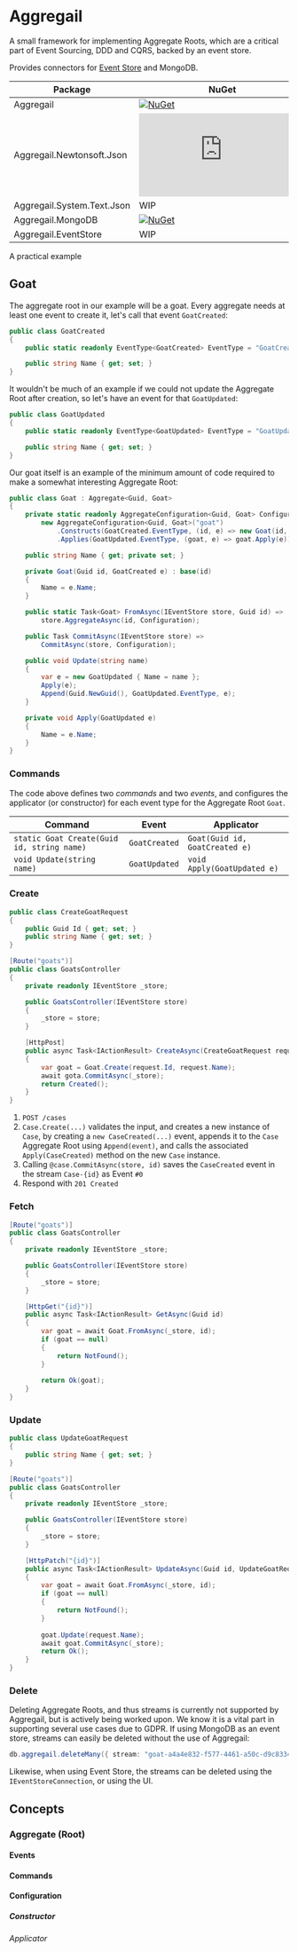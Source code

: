 # Aggregail

A small framework for implementing Aggregate Roots, which are a critical part of Event Sourcing, DDD and CQRS, backed by an event store.

Provides connectors for [Event Store](https://www.eventstore.com) and MongoDB.

| Package                    | NuGet                                                                                                                           |                                                                                                                                     |
|----------------------------|---------------------------------------------------------------------------------------------------------------------------------|-------------------------------------------------------------------------------------------------------------------------------------|
| Aggregail                  | [![NuGet](https://img.shields.io/nuget/v/Aggregail)](https://www.nuget.org/packages/Aggregail)                                  | [![Download](https://img.shields.io/nuget/dt/Aggregail)](https://www.nuget.org/packages/Aggregail)                                  |
| Aggregail.Newtonsoft.Json  | [![NuGet](https://img.shields.io/nuget/v/Aggregail.Newtonsoft.Json)](https://www.nuget.org/packages/Aggregail.Newtonsoft.Json)  | [![Download](https://img.shields.io/nuget/dt/Aggregail.Newtonsoft.Json)](https://www.nuget.org/packages/Aggregail.Newtonsoft.Json)  |
| Aggregail.System.Text.Json | WIP                                                                                                                             |                                                                                                                                     |
| Aggregail.MongoDB          | [![NuGet](https://img.shields.io/nuget/v/Aggregail.MongoDB)](https://www.nuget.org/packages/Aggregail.MongoDB)                  | [![Download](https://img.shields.io/nuget/dt/Aggregail.MongoDB)](https://www.nuget.org/packages/Aggregail.MongoDB)                  |
| Aggregail.EventStore       | WIP                                                                                                                             |                                                                                                                                     |

A practical example

## Goat

The aggregate root in our example will be a goat. Every aggregate needs at least one event to create it, 
let's call that event `GoatCreated`:

```c#
public class GoatCreated
{
    public static readonly EventType<GoatCreated> EventType = "GoatCreated";

    public string Name { get; set; }
}
```

It wouldn't be much of an example if we could not update the Aggregate Root after creation, so let's 
have an event for that `GoatUpdated`:

```c#
public class GoatUpdated
{
    public static readonly EventType<GoatUpdated> EventType = "GoatUpdated";

    public string Name { get; set; }
}
```

Our goat itself is an example of the minimum amount of code required to make a somewhat interesting 
Aggregate Root:

```c#
public class Goat : Aggregate<Guid, Goat>
{
    private static readonly AggregateConfiguration<Guid, Goat> Configuration =
        new AggregateConfiguration<Guid, Goat>("goat")
            .Constructs(GoatCreated.EventType, (id, e) => new Goat(id, e))
            .Applies(GoatUpdated.EventType, (goat, e) => goat.Apply(e));

    public string Name { get; private set; }

    private Goat(Guid id, GoatCreated e) : base(id)
    {
        Name = e.Name;
    }

    public static Task<Goat> FromAsync(IEventStore store, Guid id) =>
        store.AggregateAsync(id, Configuration);

    public Task CommitAsync(IEventStore store) =>
        CommitAsync(store, Configuration);

    public void Update(string name)
    {
        var e = new GoatUpdated { Name = name };
        Apply(e);
        Append(Guid.NewGuid(), GoatUpdated.EventType, e);
    }

    private void Apply(GoatUpdated e)
    {
        Name = e.Name;
    }
}
```

### Commands

The code above defines two _commands_ and two _events_, and configures the applicator 
(or constructor) for each event type for the Aggregate Root `Goat`.

| Command                                    | Event         | Applicator                     |
|--------------------------------------------|---------------|--------------------------------|
| `static Goat Create(Guid id, string name)` | `GoatCreated` | `Goat(Guid id, GoatCreated e)` |
| `void Update(string name)`                 | `GoatUpdated` | `void Apply(GoatUpdated e)`    |

### Create

```c#
public class CreateGoatRequest
{
    public Guid Id { get; set; }
    public string Name { get; set; }
}

[Route("goats")]
public class GoatsController
{
    private readonly IEventStore _store;

    public GoatsController(IEventStore store)
    {
        _store = store;
    }

    [HttpPost]
    public async Task<IActionResult> CreateAsync(CreateGoatRequest request)
    {
        var goat = Goat.Create(request.Id, request.Name);
        await gota.CommitAsync(_store);
        return Created();
    }
}
```

 1) `POST /cases`
 2) `Case.Create(...)` validates the input, and creates a new instance of `Case`, by creating a `new CaseCreated(...)` event, 
 appends it to the `Case` Aggregate Root using `Append(event)`, and calls the associated `Apply(CaseCreated)` method on the 
 new `Case` instance.
 3) Calling `@case.CommitAsync(store, id)` saves the `CaseCreated` event in the stream `Case-{id}` as Event `#0`
 4) Respond with `201 Created`

### Fetch

```c#
[Route("goats")]
public class GoatsController
{
    private readonly IEventStore _store;

    public GoatsController(IEventStore store)
    {
        _store = store;
    }

    [HttpGet("{id}")]
    public async Task<IActionResult> GetAsync(Guid id)
    {
        var goat = await Goat.FromAsync(_store, id);
        if (goat == null)
        {
            return NotFound();
        }
        
        return Ok(goat);
    }
}
```

### Update
```c#
public class UpdateGoatRequest
{
    public string Name { get; set; }
}

[Route("goats")]
public class GoatsController
{
    private readonly IEventStore _store;

    public GoatsController(IEventStore store)
    {
        _store = store;
    }

    [HttpPatch("{id}")]
    public async Task<IActionResult> UpdateAsync(Guid id, UpdateGoatRequest request)
    {
        var goat = await Goat.FromAsync(_store, id);
        if (goat == null)
        {
            return NotFound();
        }
        
        goat.Update(request.Name);
        await goat.CommitAsync(_store);
        return Ok();
    }
}
```

### Delete

Deleting Aggregate Roots, and thus streams is currently not supported by Aggregail, but is actively being worked upon. We 
know it is a vital part in supporting several use cases due to GDPR. If using MongoDB as an event store, streams can 
easily be deleted without the use of Aggregail:

```c#
db.aggregail.deleteMany({ stream: "goat-a4a4e832-f577-4461-a50c-d9c83342ee6f" }) 
```

Likewise, when using Event Store, the streams can be deleted using the `IEventStoreConnection`, or using the UI.

## Concepts

### Aggregate (Root)

#### Events

#### Commands

#### Configuration

##### Constructor

###### Applicator
